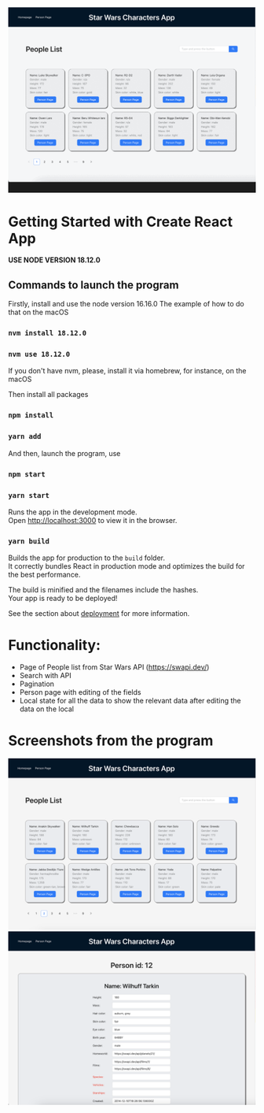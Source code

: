 ![image3](https://github.com/arshak0/star-wars-app/blob/master/public/screenshots%20from%20app/screenshot.gif)
# Getting Started with Create React App

****USE NODE VERSION 18.12.0****

## Commands to launch the program

Firstly, install and use the node version 16.16.0
The example of how to do that on the macOS
### `nvm install 18.12.0`
### `nvm use 18.12.0`
If you don't have nvm, please, install it via homebrew, for instance, on the macOS

Then install all packages
### `npm install`
### `yarn add`

And then, launch the program, use

### `npm start`
### `yarn start`

Runs the app in the development mode.\
Open [http://localhost:3000](http://localhost:3000) to view it in the browser.

### `yarn build`

Builds the app for production to the `build` folder.\
It correctly bundles React in production mode and optimizes the build for the best performance.

The build is minified and the filenames include the hashes.\
Your app is ready to be deployed!

See the section about [deployment](https://facebook.github.io/create-react-app/docs/deployment) for more information.

# Functionality:
- Page of People list from Star Wars API (https://swapi.dev/)
- Search with API
- Pagination
- Person page with editing of the fields
- Local state for all the data to show the relevant data after editing the data on the local

# Screenshots from the program

![image1](https://github.com/arshak0/star-wars-app/blob/master/public/screenshots%20from%20app/screenshot_1.png)
![image2](https://github.com/arshak0/star-wars-app/blob/master/public/screenshots%20from%20app/screenshot_2.png)

